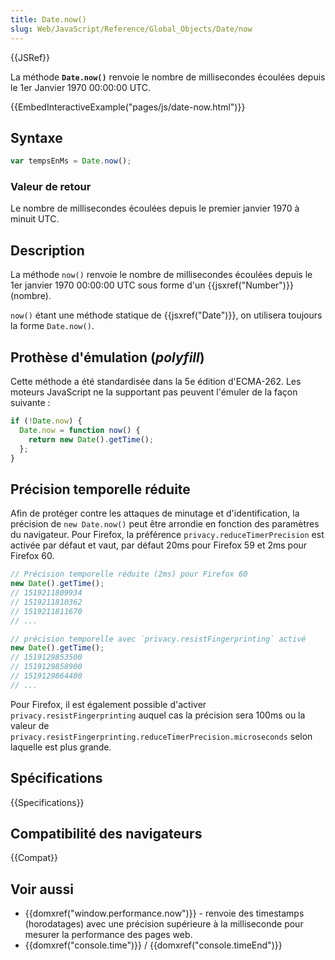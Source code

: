 ```yaml
---
title: Date.now()
slug: Web/JavaScript/Reference/Global_Objects/Date/now
---
```


{{JSRef}}

La méthode **`Date.now()`** renvoie le nombre de millisecondes écoulées depuis le 1er Janvier 1970 00:00:00 UTC.

{{EmbedInteractiveExample("pages/js/date-now.html")}}

## Syntaxe

```js
var tempsEnMs = Date.now();
```

### Valeur de retour

Le nombre de millisecondes écoulées depuis le premier janvier 1970 à minuit UTC.

## Description

La méthode `now()` renvoie le nombre de millisecondes écoulées depuis le 1er janvier 1970 00:00:00 UTC sous forme d'un {{jsxref("Number")}} (nombre).

`now()` étant une méthode statique de {{jsxref("Date")}}, on utilisera toujours la forme `Date.now()`.

## Prothèse d'émulation (_polyfill_)

Cette méthode a été standardisée dans la 5e édition d'ECMA-262. Les moteurs JavaScript ne la supportant pas peuvent l'émuler de la façon suivante :

```js
if (!Date.now) {
  Date.now = function now() {
    return new Date().getTime();
  };
}
```

## Précision temporelle réduite

Afin de protéger contre les attaques de minutage et d'identification, la précision de `new Date.now()` peut être arrondie en fonction des paramètres du navigateur. Pour Firefox, la préférence `privacy.reduceTimerPrecision` est activée par défaut et vaut, par défaut 20ms pour Firefox 59 et 2ms pour Firefox 60.

```js
// Précision temporelle réduite (2ms) pour Firefox 60
new Date().getTime();
// 1519211809934
// 1519211810362
// 1519211811670
// ...

// précision temporelle avec `privacy.resistFingerprinting` activé
new Date().getTime();
// 1519129853500
// 1519129858900
// 1519129864400
// ...
```

Pour Firefox, il est également possible d'activer `privacy.resistFingerprinting` auquel cas la précision sera 100ms ou la valeur de `privacy.resistFingerprinting.reduceTimerPrecision.microseconds` selon laquelle est plus grande.

## Spécifications

{{Specifications}}

## Compatibilité des navigateurs

{{Compat}}

## Voir aussi

- {{domxref("window.performance.now")}} - renvoie des timestamps (horodatages) avec une précision supérieure à la milliseconde pour mesurer la performance des pages web.
- {{domxref("console.time")}} / {{domxref("console.timeEnd")}}

